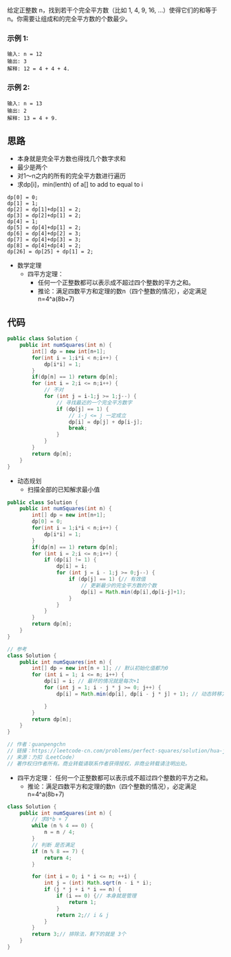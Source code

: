 给定正整数 n，找到若干个完全平方数（比如 1, 4, 9, 16, ...）使得它们的和等于 n。你需要让组成和的完全平方数的个数最少。

### 示例 1:
```
输入: n = 12
输出: 3 
解释: 12 = 4 + 4 + 4.
```
### 示例 2:
```
输入: n = 13
输出: 2
解释: 13 = 4 + 9.
```
<!-- 来源：力扣（LeetCode）
链接：https://leetcode-cn.com/problems/perfect-squares
著作权归领扣网络所有。商业转载请联系官方授权，非商业转载请注明出处。 -->

## 思路
- 本身就是完全平方数也得找几个数字求和
- 最少是两个
- 对1～n之内的所有的完全平方数进行遍历
- 求dp[i]，min(lenth) of a[] to add to equal to i
```
dp[0] = 0;
dp[1] = 1;
dp[2] = dp[1]+dp[1] = 2;
dp[3] = dp[2]+dp[1] = 2;
dp[4] = 1;
dp[5] = dp[4]+dp[1] = 2;
dp[6] = dp[4]+dp[2] = 3;
dp[7] = dp[4]+dp[3] = 3;
dp[8] = dp[4]+dp[4] = 2;
dp[26] = dp[25] + dp[1] = 2;
```
- 数学定理
  - 四平方定理： 
    - 任何一个正整数都可以表示成不超过四个整数的平方之和。 
    - 推论：满足四数平方和定理的数n（四个整数的情况），必定满足 n=4^a(8b+7)

## 代码
```java
public class Solution {
    public int numSquares(int n) {
        int[] dp = new int[n+1];
        for(int i = 1;i*i < n;i++) {
            dp[i*i] = 1;
        }
        if(dp[n] == 1) return dp[n];
        for (int i = 2;i <= n;i++) {
            // 不对
            for (int j = i-1;j >= 1;j--) {
                // 寻找最近的一个完全平方数字
                if (dp[j] == 1) {
                    // i-j <= j 一定成立
                    dp[i] = dp[j] + dp[i-j];
                    break;
                }
            }
        }
        return dp[n];
    }
}

```
- 动态规划
  - 扫描全部的已知解求最小值
```java
public class Solution {
    public int numSquares(int n) {
        int[] dp = new int[n+1];
        dp[0] = 0;
        for(int i = 1;i*i < n;i++) {
            dp[i*i] = 1;
        }
        if(dp[n] == 1) return dp[n];
        for (int i = 2;i <= n;i++) {
            if (dp[i] != 1) {
                dp[i] = i;
                for (int j = i - 1;j >= 0;j--) {
                    if (dp[j] == 1) {// 有效值
                        // 更新最少的完全平方数的个数
                        dp[i] = Math.min(dp[i],dp[i-j]+1);
                    }
                }
            }
        }
        return dp[n];
    }
}

// 参考
class Solution {
    public int numSquares(int n) {
        int[] dp = new int[n + 1]; // 默认初始化值都为0
        for (int i = 1; i <= n; i++) {
            dp[i] = i; // 最坏的情况就是每次+1
            for (int j = 1; i - j * j >= 0; j++) { 
                dp[i] = Math.min(dp[i], dp[i - j * j] + 1); // 动态转移方程

            }
        }
        return dp[n];
    }
}

// 作者：guanpengchn
// 链接：https://leetcode-cn.com/problems/perfect-squares/solution/hua-jie-suan-fa-279-wan-quan-ping-fang-shu-by-guan/
// 来源：力扣（LeetCode）
// 著作权归作者所有。商业转载请联系作者获得授权，非商业转载请注明出处。
```
- 四平方定理： 任何一个正整数都可以表示成不超过四个整数的平方之和。 
  - 推论：满足四数平方和定理的数n（四个整数的情况），必定满足 n=4^a(8b+7)
```java
class Solution {
    public int numSquares(int n) {
        // 求8*b + 7
        while (n % 4 == 0) {
            n = n / 4;
        }
        // 判断 是否满足
        if (n % 8 == 7) {
            return 4;
        }

        for (int i = 0; i * i <= n; ++i) {
            int j = (int) Math.sqrt(n - i * i);
            if (j * j + i * i == n) {
                if (i == 0) {// 本身就是管理
                    return 1;
                }
                return 2;// i & j
            }
        }
        return 3;// 排除法，剩下的就是 3个
    }
}
```